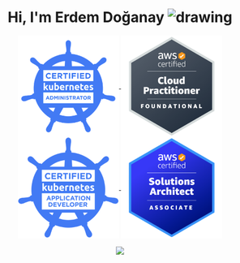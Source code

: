 <p align="center"> <h1 align="center"> Hi, I'm Erdem Doğanay <img src="https://c.tenor.com/Wx9IEmZZXSoAAAAi/hi.gif" alt="drawing" width="25"/></h1> 
</p>

<p align="center">
  <a href="https://www.credly.com/badges/aa1c714d-d7b5-4490-999c-f56978d327f2/public_url" target="_blank">
    <img width=200 align="center" src="https://github.com/erdemdoganayy/erdemdoganayy/blob/main/cka_from_cncfsite__281_29.png" alt="" />
  </a>
  <a href="https://www.credly.com/badges/c47d24d3-fd13-4c65-bd5d-ba4c7de735fa/public_url" target="_blank">
    <img width=200 align="center" src="https://github.com/erdemdoganayy/erdemdoganayy/blob/main/pc.png" alt="" />
  </a>
  <a href="https://www.credly.com/badges/15ecea07-0809-40f2-b01f-74797450bae1/public_url" target="_blank">
    <img width=200 align="center" src="https://github.com/erdemdoganayy/erdemdoganayy/blob/main/ckad_from_cncfsite.png" alt="" />
  </a>
  <a href="https://www.credly.com/badges/0fa86d5c-7d8a-42c3-adc7-edf2daea7775/public_url" target="_blank">
    <img width=200 align="center" src="https://github.com/erdemdoganayy/erdemdoganayy/blob/main/saa.png" alt="" />
  </a>

</p>
<p align="center">
<a href="https://www.linkedin.com/in/erdem-d-078445122/" target="_blank">
    <img align="center" src="https://img.shields.io/badge/LinkedIn-0077B5?style=for-the-badge&logo=linkedin&logoColor=white"  />
</a>
